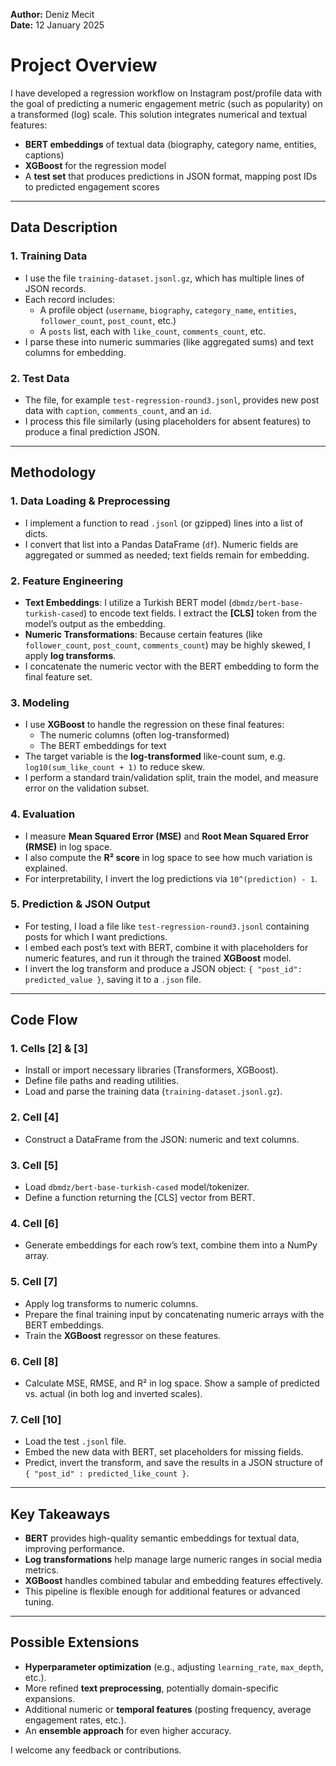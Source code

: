 **Author:** Deniz Mecit  
**Date:** 12 January 2025  

# Project Overview

I have developed a regression workflow on Instagram post/profile data with the goal of predicting a numeric engagement metric (such as popularity) on a transformed (log) scale. This solution integrates numerical and textual features:

- **BERT embeddings** of textual data (biography, category name, entities, captions)  
- **XGBoost** for the regression model  
- A **test set** that produces predictions in JSON format, mapping post IDs to predicted engagement scores

---

## Data Description

### 1. Training Data

- I use the file `training-dataset.jsonl.gz`, which has multiple lines of JSON records.  
- Each record includes:  
  - A profile object (`username`, `biography`, `category_name`, `entities`, `follower_count`, `post_count`, etc.)  
  - A `posts` list, each with `like_count`, `comments_count`, etc.  
- I parse these into numeric summaries (like aggregated sums) and text columns for embedding.

### 2. Test Data

- The file, for example `test-regression-round3.jsonl`, provides new post data with `caption`, `comments_count`, and an `id`.  
- I process this file similarly (using placeholders for absent features) to produce a final prediction JSON.

---

## Methodology

### 1. Data Loading & Preprocessing

- I implement a function to read `.jsonl` (or gzipped) lines into a list of dicts.  
- I convert that list into a Pandas DataFrame (`df`). Numeric fields are aggregated or summed as needed; text fields remain for embedding.

### 2. Feature Engineering

- **Text Embeddings**: I utilize a Turkish BERT model (`dbmdz/bert-base-turkish-cased`) to encode text fields. I extract the **[CLS]** token from the model’s output as the embedding.  
- **Numeric Transformations**: Because certain features (like `follower_count`, `post_count`, `comments_count`) may be highly skewed, I apply **log transforms**.  
- I concatenate the numeric vector with the BERT embedding to form the final feature set.

### 3. Modeling

- I use **XGBoost** to handle the regression on these final features:  
  - The numeric columns (often log-transformed)  
  - The BERT embeddings for text  
- The target variable is the **log-transformed** like-count sum, e.g. `log10(sum_like_count + 1)` to reduce skew.  
- I perform a standard train/validation split, train the model, and measure error on the validation subset.

### 4. Evaluation

- I measure **Mean Squared Error (MSE)** and **Root Mean Squared Error (RMSE)** in log space.  
- I also compute the **R² score** in log space to see how much variation is explained.  
- For interpretability, I invert the log predictions via `10^(prediction) - 1`.

### 5. Prediction & JSON Output

- For testing, I load a file like `test-regression-round3.jsonl` containing posts for which I want predictions.  
- I embed each post’s text with BERT, combine it with placeholders for numeric features, and run it through the trained **XGBoost** model.  
- I invert the log transform and produce a JSON object: `{ "post_id": predicted_value }`, saving it to a `.json` file.

---

## Code Flow

### 1. Cells [2] & [3]

- Install or import necessary libraries (Transformers, XGBoost).  
- Define file paths and reading utilities.  
- Load and parse the training data (`training-dataset.jsonl.gz`).

### 2. Cell [4]

- Construct a DataFrame from the JSON: numeric and text columns.

### 3. Cell [5]

- Load `dbmdz/bert-base-turkish-cased` model/tokenizer.  
- Define a function returning the [CLS] vector from BERT.

### 4. Cell [6]

- Generate embeddings for each row’s text, combine them into a NumPy array.

### 5. Cell [7]

- Apply log transforms to numeric columns.  
- Prepare the final training input by concatenating numeric arrays with the BERT embeddings.  
- Train the **XGBoost** regressor on these features.

### 6. Cell [8]

- Calculate MSE, RMSE, and R² in log space. Show a sample of predicted vs. actual (in both log and inverted scales).

### 7. Cell [10]

- Load the test `.jsonl` file.  
- Embed the new data with BERT, set placeholders for missing fields.  
- Predict, invert the transform, and save the results in a JSON structure of `{ "post_id" : predicted_like_count }`.

---

## Key Takeaways

- **BERT** provides high-quality semantic embeddings for textual data, improving performance.  
- **Log transformations** help manage large numeric ranges in social media metrics.  
- **XGBoost** handles combined tabular and embedding features effectively.  
- This pipeline is flexible enough for additional features or advanced tuning.

---

## Possible Extensions

- **Hyperparameter optimization** (e.g., adjusting `learning_rate`, `max_depth`, etc.).  
- More refined **text preprocessing**, potentially domain-specific expansions.  
- Additional numeric or **temporal features** (posting frequency, average engagement rates, etc.).  
- An **ensemble approach** for even higher accuracy.

I welcome any feedback or contributions.
